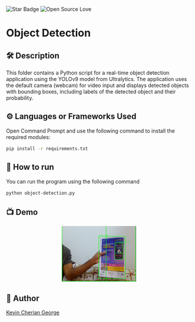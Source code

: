 ![Star Badge](https://img.shields.io/static/v1?label=%F0%9F%8C%9F&message=If%20Useful&style=style=flat&color=BC4E99)
![Open Source Love](https://badges.frapsoft.com/os/v1/open-source.svg?v=103)

# Object Detection


## 🛠️ Description

This folder contains a Python script for a real-time object detection application using the YOLOv9 model from Ultralytics. The application uses the default camera (webcam) for video input and displays detected objects with bounding boxes, including labels of the detected object and their probability.

## ⚙️ Languages or Frameworks Used

Open Command Prompt and use the following command to install the required modules:
``` bash
pip install -r requirements.txt
```

## 🌟 How to run

You can run the program using the following command
``` bash
python object-detection.py
```

## 📺 Demo
<p align="center">
<img src="image.png" width=40% height=40%>

## 🤖 Author

[Kevin Cherian George](https://github.com/kevin-291)
